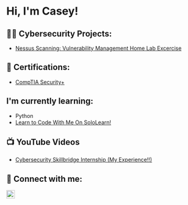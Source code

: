 <h1>Hi, I'm Casey! </h1>

<h2>👨‍💻 Cybersecurity Projects:</h2>

  - [Nessus Scanning: Vulnerability Management Home Lab Excercise](https://medium.com/@campbellcasey1998/nessus-essentials-scanning-and-remediating-vulnerabilities-on-a-windows-10-vm-dd5f8c962711)

<h2>📝 Certifications:</h2>
  
- [CompTIA Security+](https://www.credly.com/go/ovKeZRCWOhphcQKkVKU47w)

<h2>I'm currently learning:</h2>

  - Python
  - [Learn to Code With Me On SoloLearn!](https://sololearn.onelink.me/MfgO/b4saqzun)

<h2>📺 YouTube Videos</h2>

- [Cybersecurity Skillbridge Internship (My Experience!!)](https://www.youtube.com/watch?v=kUy-F0ab3hM&t=64s)

<h2> 🤳 Connect with me:</h2>

[<img align="left" alt="JoshMadakor | LinkedIn" width="22px" src="https://cdn.jsdelivr.net/npm/simple-icons@v3/icons/linkedin.svg" />][linkedin]

[linkedin]: https://www.linkedin.com/in/casey-campbell-664772223

<!--
**joshmadakor1/joshmadakor1** is a ✨ _special_ ✨ repository because its `README.md` (this file) appears on your GitHub profile.

Here are some ideas to get you started:

- 🔭 I’m currently working on ...
- 🌱 I’m currently learning ...
- 👯 I’m looking to collaborate on ...
- 🤔 I’m looking for help with ...
- 💬 Ask me about ...
- 📫 How to reach me: ...
- 😄 Pronouns: ...
- ⚡ Fun fact: ...
-->
